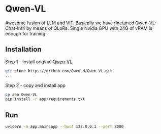 Qwen-VL
===

Awesome fusion of LLM and ViT. Basically we have finetuned Qwen-VL-Chat-Int4 by means of QLoRa.
Single Nvidia GPU with 24G of vRAM is enough for training.


## Installation

Step 1 - install original [Qwen-VL](https://github.com/QwenLM/Qwen-VL)

```bash
git clone https://github.com/QwenLM/Qwen-VL.git
...
```

Step 2 - copy and install app

```bash
cp app Qwen-VL
pip install -r app/requirements.txt
```

## Run

```bash
uvicorn -m app.main:app --host 127.0.0.1 --port 8000
```

